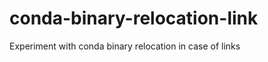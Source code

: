 conda-binary-relocation-link
============================

Experiment with conda binary relocation in case of links
